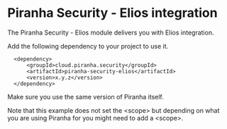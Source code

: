 
# Piranha Security - Elios integration

The Piranha Security - Elios module delivers you with Elios integration.

Add the following dependency to your project to use it.

      <dependency>
          <groupId>cloud.piranha.security</groupId>
          <artifactId>piranha-security-elios</artifactId>
          <version>x.y.z</version>
      </dependency>

Make sure you use the same version of Piranha itself.

Note that this example does not set the &lt;scope&gt; but depending on what you
are using Piranha for you might need to add a &lt;scope&gt;.
